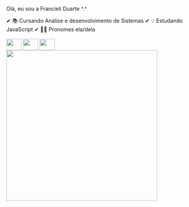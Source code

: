 Olá, eu sou a Francieli Duarte ^.^
<div>
✔ 📚 Cursando Análise e desenvolvimento de Sistemas 
✔ 💡 Estudando JavaScript
✔ 🙋‍♀️ Pronomes ela/dela 
</div>
<br>

<div style="display: inline-block">
  <img align="center" height="30" width="40" src="https://cdn.jsdelivr.net/gh/devicons/devicon/icons/html5/html5-original.svg" />
  <img align="center"  height="30" width="40" src="https://cdn.jsdelivr.net/gh/devicons/devicon/icons/css3/css3-original.svg" />
  <img align="center"  height="30" width="40" src="https://cdn.jsdelivr.net/gh/devicons/devicon/icons/javascript/javascript-original.svg" />
 
</div>
         <br>
<div>
<img width="400em" src="https://media.giphy.com/media/EpB8oRhHSQcnu/giphy.gif"
</div>


          
